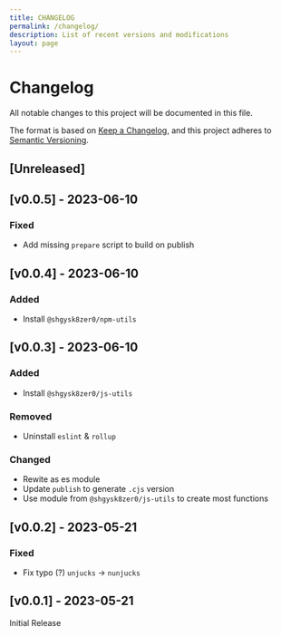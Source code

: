```yaml
---
title: CHANGELOG
permalink: /changelog/
description: List of recent versions and modifications
layout: page
---
```

<!-- markdownlint-disable -->
# Changelog
All notable changes to this project will be documented in this file.

The format is based on [Keep a Changelog](https://keepachangelog.com/en/1.0.0/),
and this project adheres to [Semantic Versioning](https://semver.org/spec/v2.0.0.html).

## [Unreleased]

## [v0.0.5] - 2023-06-10

### Fixed
- Add missing `prepare` script to build on publish

## [v0.0.4] - 2023-06-10

### Added
- Install `@shgysk8zer0/npm-utils`

## [v0.0.3] - 2023-06-10

### Added
- Install `@shgysk8zer0/js-utils`

### Removed
- Uninstall `eslint` & `rollup`

### Changed
- Rewite as es module
- Update `publish` to generate `.cjs` version
- Use module from `@shgysk8zer0/js-utils` to create most functions

## [v0.0.2] - 2023-05-21

### Fixed
- Fix typo (?) `unjucks` -> `nunjucks`

## [v0.0.1] - 2023-05-21
Initial Release
